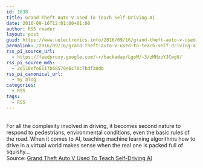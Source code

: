 ```yaml
---
id: 1838
title: Grand Theft Auto V Used To Teach Self-Driving AI
date: 2016-09-16T12:01:00+01:00
author: RSS reader
layout: post
guid: https://www.uelectronics.info/2016/09/16/grand-theft-auto-v-used-to-teach-self-driving-ai/
permalink: /2016/09/16/grand-theft-auto-v-used-to-teach-self-driving-ai/
rss_pi_source_url:
  - https://feedproxy.google.com/~r/hackaday/LgoM/~3/zMHzpYJCwgU/
rss_pi_source_md5:
  - 2d116efe6117b68570e6c78c7bdf30db
rss_pi_canonical_url:
  - my_blog
categories:
  - RSS
tags:
  - RSS
---
```

&#013;  
For all the complexity involved in driving, it becomes second nature to respond to pedestrians, environmental conditions, even the basic rules of the road. When it comes to AI, teaching machine learning algorithms how to drive in a virtual world makes sense when the real one is packed full of squishy…&#013;  
Source: <a href="https://feedproxy.google.com/~r/hackaday/LgoM/~3/zMHzpYJCwgU/" target="_blank">Grand Theft Auto V Used To Teach Self-Driving AI</a>